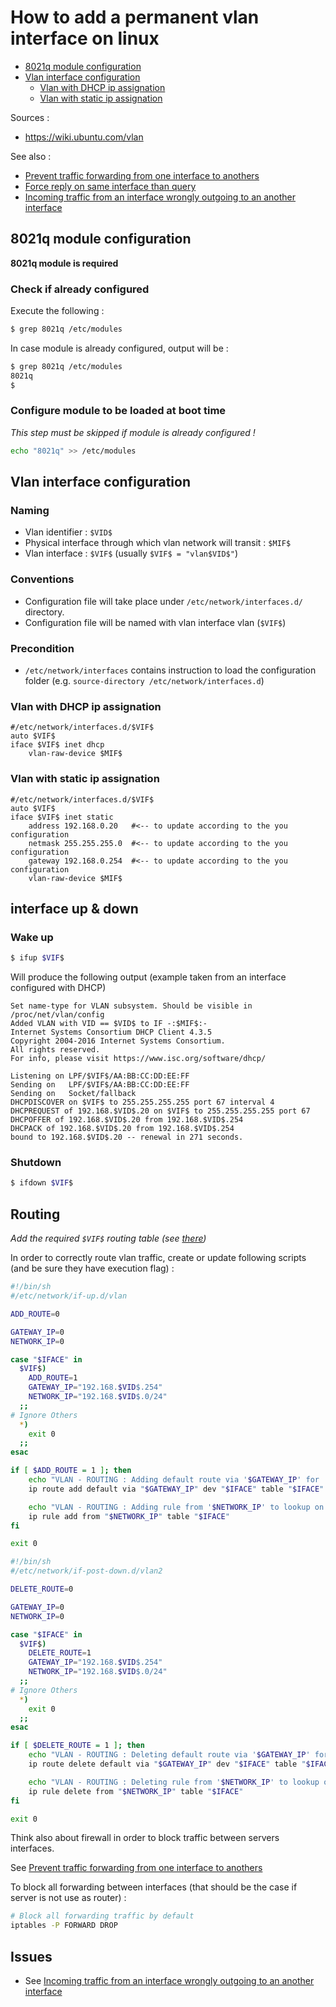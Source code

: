 # How to add a permanent vlan interface on linux

 * [8021q module configuration](#8021q-module)
 * [Vlan interface configuration](#vlan-interface)
   * [Vlan with DHCP ip assignation](#vlan-interface-dhcp)
   * [Vlan with static ip assignation](#vlan-interface-static)
   
   
Sources :
 * https://wiki.ubuntu.com/vlan

See also : 
 * [Prevent traffic forwarding from one interface to anothers](../../iptable/doc/drop_forwarding_between_interfaces.md)
 * [Force reply on same interface than query](../../routing/doc/force_reply_on_same_interface.md)
 * [Incoming traffic from an interface wrongly outgoing to an another interface](../../routing/doc/wrong_traffic_forwarding_between_interfaces.md)
 
<a name="8021q-module"></a>
## 8021q module configuration
**8021q module is required**

### Check if already configured
Execute the following : 
```bash
$ grep 8021q /etc/modules
```
In case module is already configured, output will be : 
```bash
$ grep 8021q /etc/modules
8021q
$
```

### Configure module to be loaded at boot time

_This step must be skipped if module is already configured !_

```bash
echo "8021q" >> /etc/modules
```

<a name="vlan-interface"></a>
## Vlan interface configuration
### Naming
 - Vlan identifier : `$VID$`
 - Physical interface through which vlan network will transit : `$MIF$`
 - Vlan interface : `$VIF$` (usually `$VIF$ = "vlan$VID$"`)
 
### Conventions
* Configuration file will take place under `/etc/network/interfaces.d/` directory.
* Configuration file will be named with vlan interface vlan (`$VIF$`)

### Precondition
* `/etc/network/interfaces` contains instruction to load the configuration folder (e.g. `source-directory /etc/network/interfaces.d`)

<a name="vlan-interface-dhcp"></a>
### Vlan with DHCP ip assignation
```
#/etc/network/interfaces.d/$VIF$
auto $VIF$
iface $VIF$ inet dhcp
    vlan-raw-device $MIF$
```

<a name="vlan-interface-static"></a>
### Vlan with static ip assignation
```
#/etc/network/interfaces.d/$VIF$
auto $VIF$
iface $VIF$ inet static
    address 192.168.0.20   #<-- to update according to the you configuration
    netmask 255.255.255.0  #<-- to update according to the you configuration
    gateway 192.168.0.254  #<-- to update according to the you configuration
    vlan-raw-device $MIF$
```

## interface up & down

### Wake up 
```bash
$ ifup $VIF$
```
Will produce the following output (example taken from an interface configured with DHCP)
```
Set name-type for VLAN subsystem. Should be visible in /proc/net/vlan/config
Added VLAN with VID == $VID$ to IF -:$MIF$:-
Internet Systems Consortium DHCP Client 4.3.5
Copyright 2004-2016 Internet Systems Consortium.
All rights reserved.
For info, please visit https://www.isc.org/software/dhcp/

Listening on LPF/$VIF$/AA:BB:CC:DD:EE:FF
Sending on   LPF/$VIF$/AA:BB:CC:DD:EE:FF
Sending on   Socket/fallback
DHCPDISCOVER on $VIF$ to 255.255.255.255 port 67 interval 4
DHCPREQUEST of 192.168.$VID$.20 on $VIF$ to 255.255.255.255 port 67
DHCPOFFER of 192.168.$VID$.20 from 192.168.$VID$.254
DHCPACK of 192.168.$VID$.20 from 192.168.$VID$.254
bound to 192.168.$VID$.20 -- renewal in 271 seconds.
```

### Shutdown
```bash
$ ifdown $VIF$
```

## Routing
*Add the required `$VIF$` routing table (see [there](../../routing/doc/force_reply_on_same_interface.md#create-a-routing-table))*

In order to correctly route vlan traffic, create or update following scripts (and be sure they have execution flag) : 

```bash
#!/bin/sh
#/etc/network/if-up.d/vlan

ADD_ROUTE=0

GATEWAY_IP=0
NETWORK_IP=0

case "$IFACE" in
  $VIF$)
    ADD_ROUTE=1
    GATEWAY_IP="192.168.$VID$.254"
    NETWORK_IP="192.168.$VID$.0/24"
  ;;
# Ignore Others
  *)
    exit 0
  ;;
esac

if [ $ADD_ROUTE = 1 ]; then
    echo "VLAN - ROUTING : Adding default route via '$GATEWAY_IP' for '$IFACE' and routing table '$IFACE'"
    ip route add default via "$GATEWAY_IP" dev "$IFACE" table "$IFACE"

    echo "VLAN - ROUTING : Adding rule from '$NETWORK_IP' to lookup on routing table '$IFACE'"
    ip rule add from "$NETWORK_IP" table "$IFACE"
fi

exit 0
```

```bash
#!/bin/sh
#/etc/network/if-post-down.d/vlan2

DELETE_ROUTE=0

GATEWAY_IP=0
NETWORK_IP=0

case "$IFACE" in
  $VIF$)
    DELETE_ROUTE=1
    GATEWAY_IP="192.168.$VID$.254"
    NETWORK_IP="192.168.$VID$.0/24"
  ;;
# Ignore Others
  *)
    exit 0
  ;;
esac

if [ $DELETE_ROUTE = 1 ]; then
    echo "VLAN - ROUTING : Deleting default route via '$GATEWAY_IP' for '$IFACE' and routing table '$IFACE'"
    ip route delete default via "$GATEWAY_IP" dev "$IFACE" table "$IFACE"

    echo "VLAN - ROUTING : Deleting rule from '$NETWORK_IP' to lookup on routing table '$IFACE'"
    ip rule delete from "$NETWORK_IP" table "$IFACE"
fi

exit 0
```

Think also about firewall in order to block traffic between servers interfaces.

See [Prevent traffic forwarding from one interface to anothers](../../iptable/doc/drop_forwarding_between_interfaces.md)

To block all forwarding between interfaces (that should be the case if server is not use as router) : 
```bash
# Block all forwarding traffic by default
iptables -P FORWARD DROP
```

## Issues

 * See [Incoming traffic from an interface wrongly outgoing to an another interface](../../routing/doc/wrong_traffic_forwarding_between_interfaces.md)
